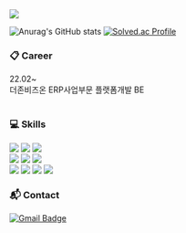 <img src="https://capsule-render.vercel.app/api?type=waving&color=gradient&height=300&section=header&text=Hwa-ning&fontSize=60&fontColor=FFFFFF"/>

![Anurag's GitHub stats](https://github-readme-stats.vercel.app/api?username=Hwa-ning&show_icons=true)
[![Solved.ac Profile](http://mazassumnida.wtf/api/v2/generate_badge?boj=ojh2134)](https://solved.ac/ojh2134/)


### 📋 Career
22.02~</br>
더존비즈온 ERP사업부문 플랫폼개발 BE
</br>
</br>

### 💻 Skills
<img src="https://img.shields.io/badge/JAVA-007396?style=for-the-badge&logo=JAVA&logoColor=white"> <img src="https://img.shields.io/badge/Spring-6DB33F?style=for-the-badge&logo=Spring&logoColor=white">
<img src="https://img.shields.io/badge/Spring Boot-6DB33F?style=for-the-badge&logo=Spring Boot&logoColor=white"></br>
<img src="https://img.shields.io/badge/MongoDB-47A248?style=for-the-badge&logo=MongoDB&logoColor=white">
<img src="https://img.shields.io/badge/MySQL-4479A1?style=for-the-badge&logo=MySQL&logoColor=white">
<img src="https://img.shields.io/badge/Oracle-F80000?style=for-the-badge&logo=Oracle&logoColor=white"></br>
<img src="https://img.shields.io/badge/Amazon AWS-232F3E?style=for-the-badge&logo=Amazon AWS&logoColor=white">
<img src="https://img.shields.io/badge/CentOS-262577?style=for-the-badge&logo=CentOS&logoColor=white">
<img src="https://img.shields.io/badge/Ubuntu-E95420?style=for-the-badge&logo=Ubuntu&logoColor=white">
<img src="https://img.shields.io/badge/Jenkins-D24939?style=for-the-badge&logo=Jenkins&logoColor=white">

### :mailbox_with_mail: Contact
[![Gmail Badge](https://img.shields.io/badge/Gmail-d14836?style=flat-square&logo=Gmail&logoColor=white&link=mailto:ojh2134@gmail.com)](mailto:ojh2134@gmail.com)

